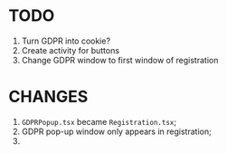# TODO

1. Turn GDPR into cookie?
2. Create activity for buttons
3. Change GDPR window to first window of registration

# CHANGES

1. `GDPRPopup.tsx` became `Registration.tsx`;
2. GDPR pop-up window only appears in registration;
3. 